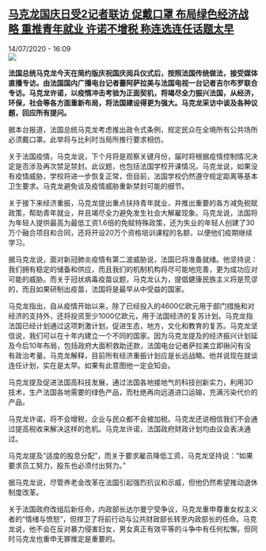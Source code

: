 <!--1594738587000-->
[马克龙国庆日受2记者联访 促戴口罩 布局绿色经济战略 重推青年就业 许诺不增税 称连选连任话题太早](http://www.rfi.fr//cn/%E6%B3%95%E5%9B%BD/20200714-%E9%A9%AC%E5%85%8B%E9%BE%99%E5%9B%BD%E5%BA%86%E6%97%A5%E5%8F%972%E8%AE%B0%E8%80%85%E8%81%94%E8%AE%BF-%E4%BF%83%E6%88%B4%E5%8F%A3%E7%BD%A9-%E5%B8%83%E5%B1%80%E7%BB%BF%E8%89%B2%E7%BB%8F%E6%B5%8E%E6%88%98%E7%95%A5-%E9%87%8D%E6%8E%A8%E9%9D%92%E5%B9%B4%E5%B0%B1%E4%B8%9A-%E8%AE%B8%E8%AF%BA%E4%B8%8D%E5%A2%9E%E7%A8%8E-%E7%A7%B0%E8%BF%9E%E9%80%89%E8%BF%9E%E4%BB%BB%E8%AF%9D%E9%A2%98%E5%A4%AA%E6%97%A9)
------

<div>14/07/2020 - 16:09</div><img src="https://s.rfi.fr/media/display/6ddf02bc-c5d3-11ea-a3f0-005056a98db9/w:310/p:16x9/000_1v61r0_0.jpg"><p><strong>法国总统马克龙今天在简约版庆祝国庆阅兵仪式后，按照法国传统做法，接受媒体直播专访。由法国国内广播电台记者蕾阿萨拉美与法国电视一台记者吉尔布罗联合专访。马克龙许诺，以疫情冲击考验为正面契机，将竭尽全力振兴法国，从经济，环保，社会等各方面重新布局，将法国建设得更为强大。马克龙采访中谈及各种议题，回应所有提问。</strong></p><div class="t-content__body u-clearfix"><div class="m-interstitial"></div><p>据本台报道，法国总统马克龙考虑推出政令式条例，规定民众在全境所有公共场所必须戴口罩。此举将与比利时当局所推行要求相仿。</p><p>关于法国疫情，马克龙说，下个月将是观察关键月份，届时将根据疫情控制情况决定是否涉及再次禁足禁封。此议题，也包括法国学校开课情况。马克龙说，如果没有疫情威胁，学校将进一步恢复正常，但目前，法国学校仍然遵守规定距离等基本卫生要求。马克龙避免谈及疫情威胁重新禁封可能的细节。</p><p>关于接下来经济重振，马克龙提出重点扶持青年就业，并推出重要的各方减免税赋政策，帮助青年就业，并且竭尽全力避免发生社会大解雇现象。马克龙说，法国将为年轻人提供最高为最低工资1.6倍的免赋特殊政策，还为失业的年轻人创建了30万个融合项目和合同，还将开设20万个资格培训课程的名额，以便他们疫期继续学习。</p><p>据马克龙说，面对新冠肺炎疫情有第二波威胁说，法国已将准备就绪。他坚持说：我们拥有稳定的储备和供应，而且我们的机制机构将尽可能地完善，更为成功应对可能的威胁。而关于冠状病毒疫苗议题，马克龙认为，提倡健康民族主义将是荒谬的，而且如果研制出疫苗，法国将是最早从中受益的国家。</p><p>马克龙指出，自从疫情开始以来，除了已经投入的4600亿欧元用于部门措施和对经济的支持外，还将投资至少1000亿欧元，用于法国经济的复苏计划。马克龙指法国已经计划通过这项刺激计划，促进生态，地方，文化和教育的复苏。马克龙坚信说，我们可以在十年内建立一个不同的国家。因为马克龙提及的经济振兴计划延及今后10年布局，包括政府大面积救助还款，法国电台记者萨拉美立即揪问有没有政治考量。马克龙解释，目前所有经济重振计划应是长远战略。他并说现在就谈连任计划，实在是太早。如果有此意图他一定会知会。</p><p>马克龙提及促进法国高科技发展，通过法国各地接地气的科技创新实力，利用3D技术，生产法国各地需要的绿色产品，而杜绝再向远道进口运输，充满污染代价的产品。</p><p>马克龙许诺，将不会增税，企业与民众都不会被加税。马克龙还说相信我们不会通过提高税收来解决这样的危机。马克龙许诺，法国政府财政计划均由议会表决通过。</p><p>马克龙提及“适度的股息分配”，而关于要求雇员降低工资，马克龙坚持说：“如果要求员工努力，股东也必须付出努力。”</p><p>据马克龙说，尽管养老金改革在法国引起强烈抗议和示威，但他仍然希望推动退休制度改革。</p><p>关于法国政府改组后新任命，内政部长达尔曼宁受争议，马克龙重申尊重女权主义者的“情绪与愤怒”，但捍卫了将前行动与公共财政部长转至内政部长的任命。马克龙说，他不会在反对暴力侵害妇女，男女真正有效平等的斗争中有任何松懈。但同时马克龙也重申无罪推定是重要的。</p><div class="o-self-promo o-self-promo--nl o-self-promo--hidden" data-selfpromo-newsletter></div><div class="o-self-promo o-self-promo--app o-self-promo--hidden" data-selfpromo-app></div></div>
